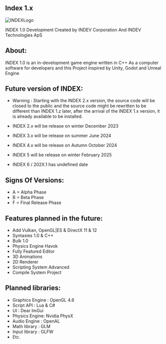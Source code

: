 ## Index 1.x
![INDEXLogo](https://github.com/INDEV-Technologies/INDEX-1/assets/126918321/7a42ca68-94b4-408e-8eca-1d41fe880c06)

INDEX 1.0 Development
Created by INDEV Corporation And INDEV Technologies ApS

## About:
INDEX 1.0 is an in-development game engine written in C++
As a computer software for developers and this Project inspired by Unity, Godot and Unreal Engine

## Future version of INDEX:
* Warning : Starting with the INDEX 2.x version, the source code will be closed to the public and the source code might be rewritten to be different than INDEX 1.z later, after the arrival of the INDEX 1.x version, it is already available to be installed.

* INDEX 2.x will be release on winter December 2023
* INDEX 3.x will be release on summer June 2024
* INDEX 4.x will be release on Autumn October 2024
* INDEX 5 will be release on winter February 2025
* INDEX 6 / 202X.1 has undefined date

## Signs Of Versions:
* A = Alpha Phase
* B = Beta Phase
* F = Final Release Phase

## Features planned in the future:
* Add Vulkan, OpenGL|ES & DirectX 11 & 12
* Syntaxies 1.0 & C++
* Bulk 1.0
* Physics Engine Havok
* Fully Featured Editor
* 3D Animations
* 2D Renderer
* Scripting System Advanced
* Compile System Project

## Planned libraries:
* Graphics Engine : OpenGL 4.6
* Script API : Lua & C#
* UI : Dear ImGui
* Physics Engine: Nvidia PhysX
* Audio Engine : OpenAL
* Math library : GLM
* Input library : GLFW
* Etc.
